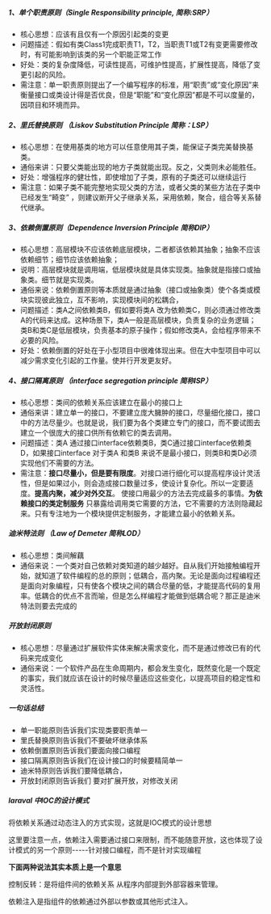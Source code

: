 ##### 1、单个职责原则（Single Responsibility principle, 简称:SRP）

- 核心思想：应该有且仅有一个原因引起类的变更
- 问题描述：假如有类Class1完成职责T1，T2，当职责T1或T2有变更需要修改时，有可能影响到该类的另一个职能正常工作
- 好处：类的复杂度降低，可读性提高，可维护性提高，扩展性提高，降低了变更引起的风险。
- 需注意：单一职责原则提出了一个编写程序的标准，用“职责”或“变化原因”来衡量接口或类设计得是否优良，但是“职能”和“变化原因”都是不可以度量的，因项目和环境而异。

##### 2、里氏替换原则 （Liskov Substitution Principle 简称：LSP）

- 核心思想：在使用基类的地方可以任意使用其子类，能保证子类完美替换基类。
- 通俗来讲：只要父类能出现的地方子类就能出现。反之，父类则未必能胜任。
- 好处：增强程序的健壮性，即使增加了子类，原有的子类还可以继续运行
- 需注意：如果子类不能完整地实现父类的方法，或者父类的某些方法在子类中已经发生“畸变” ，则建议断开父子继承关系，采用依赖，聚合，组合等关系替代继承。

##### 3、依赖倒置原则（Dependence Inversion Principle 简称DIP）

- 核心思想：高层模块不应该依赖底层模块，二者都该依赖其抽象；抽象不应该依赖细节；细节应该依赖抽象；
- 说明：高层模块就是调用端，低层模块就是具体实现类。抽象就是指接口或抽象类。细节就是实现类。
- 通俗来说：依赖倒置原则等本质就是通过抽象（接口或抽象类）使个各类或模块实现彼此独立，互不影响，实现模块间的松耦合，
- 问题描述：类A之间依赖类B，假如要将类A 改为依赖类C，则必须通过修改类A的代码来达成。这种场景下，类A一般是高层模块，负责复杂的业务逻辑；类B和类C是低层模块，负责基本的原子操作；假如修改类A，会给程序带来不必要的风险。
- 好处：依赖倒置的好处在于小型项目中很难体现出来。但在大中型项目中可以减少需求变化引起的工作量。使并行开发更友好。

##### 4、接口隔离原则 （interface segregation principle 简称ISP）

- 核心思想：类间的依赖关系应该建立在最小的接口上
- 通俗来讲：建立单一的接口，不要建立庞大臃肿的接口，尽量细化接口，接口中的方法尽量少。也就是说，我们要为各个类建立专门的接口，而不要试图去建立一个很庞大的接口供所有依赖它的类去调用。
- 问题描述：类A 通过接口interface依赖类B，类C通过接口interface依赖类D，如果接口interface 对于类A 和类B 来说不是最小接口，则类B和类D必须实现他们不需要的方法。
- 需注意：**接口尽量小，但是要有限度**。对接口进行细化可以提高程序设计灵活性，但是如果过小，则会造成接口数量过多，使设计复杂化。所以一定要适度。**提高内聚，减少对外交互**。 使接口用最少的方法去完成最多的事情。**为依赖接口的类定制服务** 只暴露给调用类它需要的方法，它不需要的方法则隐藏起来。只有专注地为一个模块提供定制服务，才能建立最小的依赖关系。

##### 迪米特法则 （Law of Demeter 简称LOD）

- 核心思想：类间解藕
- 通俗来说：一个类对自己依赖对类知道的越少越好。自从我们开始接触编程开始，就知道了软件编程的总的原则；低耦合，高内聚。无论是面向过程编程还是面向对象编程，只有使各个模块之间的耦合尽量的低，才能提高代码的复用率。低耦合的优点不言而喻，但是怎么样编程才能做到低耦合呢？那正是迪米特法则要去完成的

##### 开放封闭原则

- 核心思想：尽量通过扩展软件实体来解决需求变化，而不是通过修改已有的代码来完成变化
- 通俗来说：一个软件产品在生命周期内，都会发生变化，既然变化是一个既定的事实，我们就应该在设计的时候尽量适应这些变化，以提高项目的稳定性和灵活性。



##### 一句话总结

- 单一职能原则告诉我们实现类要职责单一
- 里氏替换原则告诉我们不要破坏继承体系
- 依赖倒置原则告诉我们要面向接口编程
- 接口隔离原则告诉我们在设计接口的时候要精简单一
- 迪米特原则告诉我们要降低耦合，
- 开放封闭原则告诉我们 要对扩展开放，对修改关闭

##### laraval 中IOC的设计模式

将依赖关系通过动态注入的方式实现，这就是IOC模式的设计思想

这里要注意一点，依赖注入需要通过接口来限制，而不能随意开放，这也体现了设计模式的另一个原则-----针对接口编程，而不是针对实现编程



**下面两种说法其实本质上是一个意思**

控制反转：是将组件间的依赖关系 从程序内部提到外部容器来管理。

依赖注入是指组件的依赖通过外部以参数或其他形式注入。
